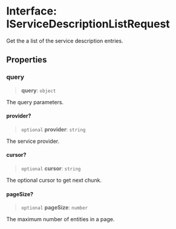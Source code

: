 # Interface: IServiceDescriptionListRequest

Get the a list of the service description entries.

## Properties

### query

> **query**: `object`

The query parameters.

#### provider?

> `optional` **provider**: `string`

The service provider.

#### cursor?

> `optional` **cursor**: `string`

The optional cursor to get next chunk.

#### pageSize?

> `optional` **pageSize**: `number`

The maximum number of entities in a page.

